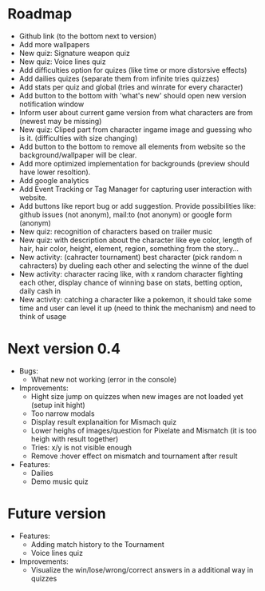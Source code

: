 # Roadmap
- Github link (to the bottom next to version)
- Add more wallpapers
- New quiz: Signature weapon quiz
- New quiz: Voice lines quiz
- Add difficulties option for quizes (like time or more distorsive effects)
- Add dailies quizes (separate them from infinite tries quizzes)
- Add stats per quiz and global (tries and winrate for every character)
- Add button to the bottom with 'what's new' should open new version notification window
- Inform user about current game version from what characters are from (newest may be missing)
- New quiz: Cliped part from character ingame image and guessing who is it. (difficulties with size changing)
- Add button to the bottom to remove all elements from website so the background/wallpaper will be clear.
- Add more optimized implementation for backgrounds (preview should have lower resoltion).
- Add google analytics
- Add Event Tracking or Tag Manager for capturing user interaction with website.
- Add buttons like report bug or add suggestion. Provide possibilities like: github issues (not anonym), mail:to (not anonym) or google form (anonym)
- New quiz: recognition of characters based on trailer music
- New quiz: with description about the character like eye color, length of hair, hair color, height, element, region, something from the story...
- New activity: (cahracter tournament) best character (pick random n cahracters) by dueling each other and selecting the winne of the duel
- New activity: character racing like, with x random character fighting each other, display chance of winning base on stats, betting option, daily cash in
- New activity: catching a character like a pokemon, it should take some time and user can level it up (need to think the mechanism) and need to think of usage

# Next version 0.4
- Bugs: 
  - What new not working (error in the console)
- Improvements:
  - Hight size jump on quizzes when new images are not loaded yet (setup init hight)
  - Too narrow modals
  - Display result explanaition for Mismach quiz
  - Lower heighs of images/question for Pixelate and Mismatch (it is too heigh with result together)
  - Tries: x/y is not visible enough
  - Remove :hover effect on mismatch and tournament after result
- Features:
  - Dailies
  - Demo music quiz

# Future version
- Features:
  - Adding match history to the Tournament
  - Voice lines quiz
- Improvements:
  - Visualize the win/lose/wrong/correct answers in a additional way in quizzes
